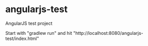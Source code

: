 angularjs-test
==============

AngularJS test project

Start with "gradlew run" and hit "http://localhost:8080/angularjs-test/index.html"
